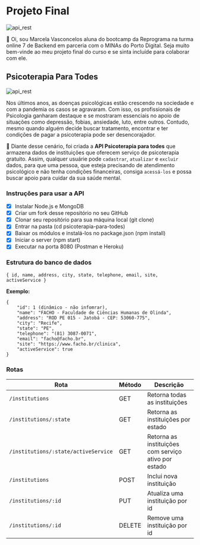 # Projeto Final

![api_rest](https://br.digitalhouse.com/wp-content/uploads/2018/05/reprograma-fundos-claros-360x99.png)

:wave: Oi, sou Marcela Vasconcelos aluna do bootcamp da Reprograma na turma online 7 de Backend em parceria com o MINAs do Porto Digital. Seja muito bem-vinde ao meu projeto final do curso e se sinta incluíde para colaborar com ele.

## Psicoterapia Para Todes

![api_rest](https://img.olx.com.br/thumbs256x256/46/460907089924160.jpg)

Nos últimos anos, as doenças psicológicas estão crescendo na sociedade e com a pandemia os casos se agravaram. Com isso, os profissionais de Psicologia ganharam destaque e se mostraram essenciais no apoio de situações como depressão, fobias, ansiedade, luto, entre outros. Contudo, mesmo quando alguém decide buscar tratamento, encontrar e ter condições de pagar a psicoterapia pode ser desencorajador. 

:purple_heart: Diante desse cenário, foi criada a **API Psicoterapia para todes** que armazena dados de instituições que oferecem serviço de psicoterapia gratuito. Assim, qualquer usuárie pode ```cadastrar```, ```atualizar``` e ```excluir``` dados, para que uma pessoa, que esteja precisando de atendimento psicológico e não tenha condições financeiras, consiga ```acessá-los``` e possa buscar apoio para cuidar da sua saúde mental.

### Instruções para usar a API

- [x] Instalar Node.js e MongoDB
- [x] Criar um fork desse repositório no seu GitHub
- [x] Clonar seu repositório para sua máquina local (git clone)
- [x] Entrar na pasta (cd psicoterapia-para-todes)  
- [x] Baixar os módulos e instalá-los no package.json (npm install)
- [x] Iniciar o server (npm start)
- [x] Executar na porta 8080 (Postman e Heroku)

### Estrutura do banco de dados

```
{ id, name, address, city, state, telephone, email, site, activeService }
```

**Exemplo:**
```
{
    "id": 1 (dinâmico - não infomrar),
    "name": "FACHO - Faculdade de Ciências Humanas de Olinda",
    "address": "ROD PE 015 - Jatobá - CEP: 53060-775",
    "city": "Recife",
    "state": "PE",
    "telephone": "(81) 3087-0071",
    "email": "facho@facho.br",
    "site": "https://www.facho.br/clinica",
    "activeService": true
}
```

### Rotas

|                  Rota                  | Método  |                        Descrição                         |
| -------------------------------------- | ------- | -------------------------------------------------------- |
| `/institutions`                        | GET     | Retorna todas as instituições                            |
| `/institutions/:state `                | GET     | Retorna as instituições por estado                       |
| `/institutions/:state/activeService `  | GET     | Retorna as instituições com serviço ativo por estado     |
| `/institutions`                        | POST    | Inclui nova instituição                                  |
| `/institutions/:id`                    | PUT     | Atualiza uma instituição por id                          |
| `/institutions/:id`                    | DELETE  | Remove uma instituição por id                            |